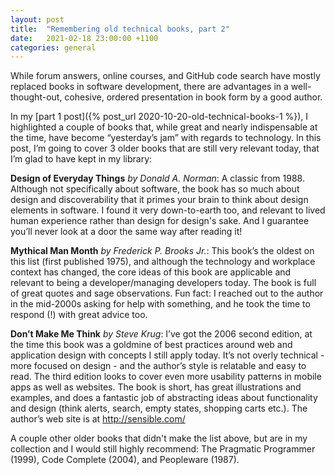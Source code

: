 ```yaml
---
layout: post
title:  "Remembering old technical books, part 2"
date:   2021-02-18 23:00:00 +1100
categories: general
---
```

While forum answers, online courses, and GitHub code search have mostly replaced books in software development, there are advantages in a well-thought-out, cohesive, ordered presentation in book form by a good author.

In my [part 1 post]({% post_url 2020-10-20-old-technical-books-1 %}), I highlighted a couple of books that, while great and nearly indispensable at the time, have become “yesterday’s jam” with regards to technology. In this post, I’m going to cover 3 older books that are still very relevant today, that I’m glad to have kept in my library:

**Design of Everyday Things** _by Donald A. Norman_: A classic from 1988. Although not specifically about software, the book has so much about design and discoverability that it primes your brain to think about design elements in software. I found it very down-to-earth too, and relevant to lived human experience rather than design for design's sake. And I guarantee you’ll never look at a door the same way after reading it!

**Mythical Man Month** _by Frederick P. Brooks Jr._: This book’s the oldest on this list (first published 1975), and although the technology and workplace context has changed, the core ideas of this book are applicable and relevant to being a developer/managing developers today. The book is full of great quotes and sage observations. Fun fact: I reached out to the author in the mid-2000s asking for help with something, and he took the time to respond (!) with great advice too.

**Don’t Make Me Think** _by Steve Krug_: I’ve got the 2006 second edition, at the time this book was a goldmine of best practices around web and application design with concepts I still apply today. It’s not overly technical - more focused on design - and the author’s style is relatable and easy to read. The third edition looks to cover even more usability patterns in mobile apps as well as websites. The book is short, has great illustrations and examples, and does a fantastic job of abstracting ideas about functionality and design (think alerts, search, empty states, shopping carts etc.). The author’s web site is at http://sensible.com/

A couple other older books that didn't make the list above, but are in my collection and I would still highly recommend: The Pragmatic Programmer (1999), Code Complete (2004), and Peopleware (1987).
